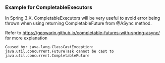 ### Example for CompletableExecutors

In Spring 3.X, CompletableExecutors will be very useful to avoid error being thrown when using returning CompletableFuture from @ASync method.

Refer to https://geowarin.github.io/completable-futures-with-spring-async/ for more explanation

```
Caused by: java.lang.ClassCastException: java.util.concurrent.FutureTask cannot be cast to java.util.concurrent.CompletableFuture
```